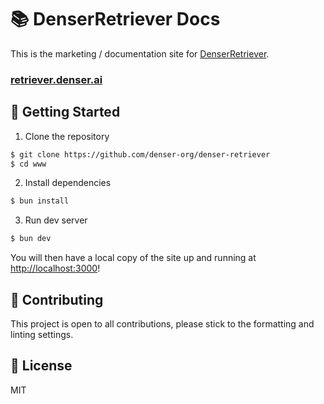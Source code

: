 # 📚 DenserRetriever Docs

This is the marketing / documentation site for [DenserRetriever](https://github.com/denser-org/denser-retriever).

### [retriever.denser.ai](https://retriever.denser.ai)

## 🚀 Getting Started

1. Clone the repository

```bash
$ git clone https://github.com/denser-org/denser-retriever
$ cd www
```

2. Install dependencies

```bash
$ bun install
```

3. Run dev server

```bash
$ bun dev
```

You will then have a local copy of the site up and running at [http://localhost:3000](http://localhost:3000)!

## 🎩 Contributing

This project is open to all contributions, please stick to the formatting and linting settings.

## 📝 License

MIT
